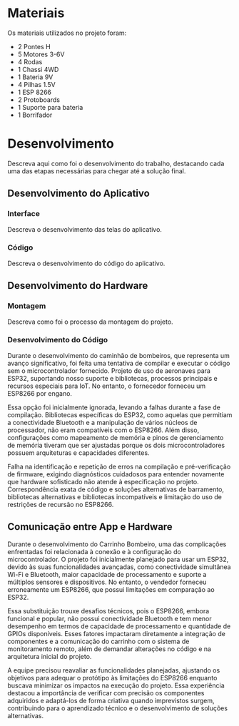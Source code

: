 
# Materiais

Os materiais utilizados no projeto foram:
- 2 Pontes H
- 5 Motores 3-6V
- 4 Rodas
- 1 Chassi 4WD
- 1 Bateria 9V
- 4 Pilhas 1.5V
- 1 ESP 8266
- 2 Protoboards
- 1 Suporte para bateria
- 1 Borrifador
# Desenvolvimento

Descreva aqui como foi o desenvolvimento do trabalho, destacando cada uma das etapas necessárias para chegar até a solução final.

## Desenvolvimento do Aplicativo

### Interface

Descreva o desenvolvimento das telas do aplicativo.

### Código

Descreva o desenvolvimento do código do aplicativo.

## Desenvolvimento do Hardware

### Montagem

Descreva como foi o processo da montagem do projeto.

### Desenvolvimento do Código

Durante o desenvolvimento do caminhão de bombeiros, que representa um avanço significativo, foi feita uma tentativa de compilar e executar o código sem o microcontrolador fornecido. Projeto de uso de aeronaves para ESP32, suportando nosso suporte e bibliotecas, processos principais e recursos especiais para IoT. No entanto, o fornecedor forneceu um ESP8266 por engano.

Essa opção foi inicialmente ignorada, levando a falhas durante a fase de compilação. Bibliotecas específicas do ESP32, como aquelas que permitiam a conectividade Bluetooth e a manipulação de vários núcleos de processador, não eram compatíveis com o ESP8266. Além disso, configurações como mapeamento de memória e pinos de gerenciamento de memória tiveram que ser ajustadas porque os dois microcontroladores possuem arquiteturas e capacidades diferentes.

Falha na identificação e repetição de erros na compilação e pré-verificação de firmware, exigindo diagnósticos cuidadosos para entender novamente que hardware sofisticado não atende à especificação no projeto. Correspondência exata de código e soluções alternativas de barramento, bibliotecas alternativas e bibliotecas incompatíveis e limitação do uso de restrições de recursão no ESP8266.

## Comunicação entre App e Hardware

Durante o desenvolvimento do Carrinho Bombeiro, uma das complicações enfrentadas foi relacionada à conexão e à configuração do microcontrolador. O projeto foi inicialmente planejado para usar um ESP32, devido às suas funcionalidades avançadas, como conectividade simultânea Wi-Fi e Bluetooth, maior capacidade de processamento e suporte a múltiplos sensores e dispositivos. No entanto, o vendedor forneceu erroneamente um ESP8266, que possui limitações em comparação ao ESP32.

Essa substituição trouxe desafios técnicos, pois o ESP8266, embora funcional e popular, não possui conectividade Bluetooth e tem menor desempenho em termos de capacidade de processamento e quantidade de GPIOs disponíveis. Esses fatores impactaram diretamente a integração de componentes e a comunicação do carrinho com o sistema de monitoramento remoto, além de demandar alterações no código e na arquitetura inicial do projeto.

A equipe precisou reavaliar as funcionalidades planejadas, ajustando os objetivos para adequar o protótipo às limitações do ESP8266 enquanto buscava minimizar os impactos na execução do projeto. Essa experiência destacou a importância de verificar com precisão os componentes adquiridos e adaptá-los de forma criativa quando imprevistos surgem, contribuindo para o aprendizado técnico e o desenvolvimento de soluções alternativas.
